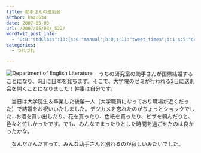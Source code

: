 ```yaml
---
title: 助手さんの送別会
author: kazu634
date: 2007-05-03
url: /2007/05/03/_522/
wordtwit_post_info:
  - 'O:8:"stdClass":13:{s:6:"manual";b:0;s:11:"tweet_times";i:1;s:5:"delay";i:0;s:7:"enabled";i:1;s:10:"separation";s:2:"60";s:7:"version";s:3:"3.7";s:14:"tweet_template";b:0;s:6:"status";i:2;s:6:"result";a:0:{}s:13:"tweet_counter";i:2;s:13:"tweet_log_ids";a:1:{i:0;i:2919;}s:9:"hash_tags";a:0:{}s:8:"accounts";a:1:{i:0;s:7:"kazu634";}}'
categories:
  - つれづれ

---
```

<div class="section">
<p>
<a href="http://charles.sal.tohoku.ac.jp/" onclick="__gaTracker('send', 'event', 'outbound-article', 'http://charles.sal.tohoku.ac.jp/', '');" target="_blank"><img align="left" alt="Department of English Literature" src="http://img.simpleapi.net/small/http://charles.sal.tohoku.ac.jp/" border="0" /></a>
</p>
  
<p>
    　うちの研究室の助手さんが国際結婚することになり、6日に日本を発ちます。そこで、大学院のゼミが行われる2日に送別会を開くことになりました！幹事は自分です。
</p>
  
<p>
    　当日は大学院生＆卒業した後輩一人（大学職員になっており職場が近くだった）で結婚をお祝いいたしました。デジカメを忘れたのがちょっとショックでした…お酒を買い出したり、花を買ったり、色紙を買ったり、ピザを頼んだりと、色々と忙しかったです。でも、みんなでまったりとした時間を過ごせたのは良かったかな。
</p>
  
<p>
    　なんだかんだ言って、みんな助手さんと別れるのが寂しいみたいでした。
</p>
</div>